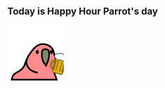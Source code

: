<h2>Today is Happy Hour Parrot's day</h2><img src="https://raw.githubusercontent.com/jmhobbs/cultofthepartyparrot.com/master/parrots/hd/beerparrot.gif" />
